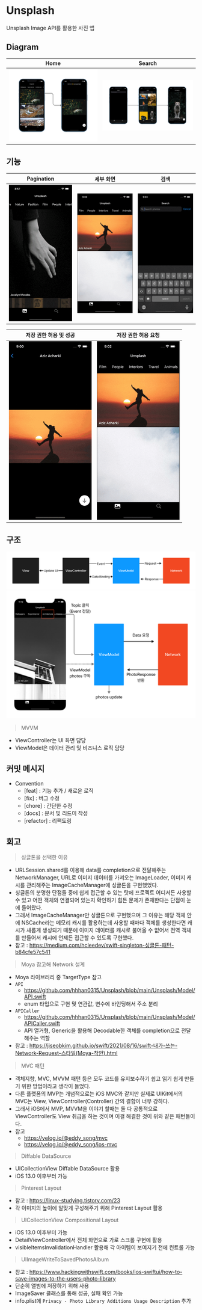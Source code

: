 # Unsplash
Unsplash Image API를 활용한 사진 앱

## Diagram
|Home|Search|
|--|--|
|<img src="https://github.com/hhhan0315/Unsplash/blob/main/screenshot/diagram1.jpg">|<img src="https://github.com/hhhan0315/Unsplash/blob/main/screenshot/diagram2.jpg">|

## 기능
|Pagination|세부 화면|검색|
|--|--|--|
|<img src="https://github.com/hhhan0315/Unsplash/blob/main/screenshot/pagination.gif" width="220">|<img src="https://github.com/hhhan0315/Unsplash/blob/main/screenshot/detail.gif" width="220">|<img src="https://github.com/hhhan0315/Unsplash/blob/main/screenshot/search.gif" width="220">|

|저장 권한 허용 및 성공|저장 권한 허용 요청|
|--|--|
|<img src="https://github.com/hhhan0315/Unsplash/blob/main/screenshot/save.gif" width="220">|<img src="https://github.com/hhhan0315/Unsplash/blob/main/screenshot/save_failure.gif" width="220">|

## 구조
<img src="https://github.com/hhhan0315/Unsplash/blob/main/screenshot/architecture1.png">
<img src="https://github.com/hhhan0315/Unsplash/blob/main/screenshot/architecture2.png">

> MVVM
- ViewController는 UI 화면 담당
- ViewModel은 데이터 관리 및 비즈니스 로직 담당

## 커밋 메시지
- Convention
  - [feat] : 기능 추가 / 새로운 로직
  - [fix] : 버그 수정
  - [chore] : 간단한 수정
  - [docs] : 문서 및 리드미 작성
  - [refactor] : 리팩토링

## 회고
> 싱글톤을 선택한 이유
- URLSession.shared를 이용해 data를 completion으로 전달해주는 NetworkManager, URL로 이미지 데이터를 가져오는 ImageLoader, 이미지 캐시를 관리해주는 ImageCacheManager에 싱글톤을 구현했었다.
- 싱글톤의 분명한 단점들 중에 쉽게 접근할 수 있는 탓에 프로젝트 어디서든 사용할 수 있고 어떤 객체와 연결되어 있는지 확인하기 힘든 문제가 존재한다는 단점이 눈에 들어왔다.
- 그래서 ImageCacheManager만 싱글톤으로 구현했으며 그 이유는 해당 객체 안에 NSCache라는 메모리 캐시를 활용하는데 사용할 때마다 객체를 생성한다면 캐시가 새롭게 생성되기 때문에 이미지 데이터를 캐시로 불어올 수 없어서 전역 객체를 만들어서 캐시에 언제든 접근할 수 있도록 구현했다.
- 참고 : https://medium.com/hcleedev/swift-singleton-싱글톤-패턴-b84cfe57c541

> Moya 참고해 Network 설계
- Moya 라이브러리 중 TargetType 참고
- `API`
  - https://github.com/hhhan0315/Unsplash/blob/main/Unsplash/Model/API.swift
  - enum 타입으로 구현 및 연관값, 변수에 바인딩해서 주소 분리
- `APICaller`
  - https://github.com/hhhan0315/Unsplash/blob/main/Unsplash/Model/APICaller.swift
  - API 열거형, Generic을 활용해 Decodable한 객체를 completion으로 전달해주는 역할
- 참고 : https://jiseobkim.github.io/swift/2021/08/16/swift-내가-쓰는-Network-Request-스타일(Moya-착안).html

> MVC 패턴
- 객체지향, MVC, MVVM 패턴 등은 모두 코드를 유지보수하기 쉽고 읽기 쉽게 만들기 위한 방법이라고 생각이 들었다.
- 다른 플랫폼의 MVP는 개념적으로는 iOS MVC와 같지만 실제로 UIKit에서의 MVC는 View, ViewController(Controller) 간의 결합이 너무 강하다.
- 그래서 iOS에서 MVP, MVVM을 이야기 할때는 둘 다 공통적으로 ViewController도 View 취급을 하는 것이며 이걸 해결한 것이 위와 같은 패턴들이다.
- 참고
  - https://velog.io/@eddy_song/mvc
  - https://velog.io/@eddy_song/ios-mvc

> Diffable DataSource
- UICollectionView Diffable DataSource 활용
- iOS 13.0 이후부터 가능

> Pinterest Layout
- 참고 : https://linux-studying.tistory.com/23
- 각 이미지의 높이에 알맞게 구성해주기 위해 Pinterest Layout 활용

> UICollectionView Compositional Layout
- iOS 13.0 이후부터 가능
- DetailViewController에서 전체 화면으로 가로 스크롤 구현에 활용
- visibleItemsInvalidationHandler 활용해 각 아이템이 보여지기 전에 컨트롤 가능

> UIImageWriteToSavedPhotosAlbum
- 참고 : https://www.hackingwithswift.com/books/ios-swiftui/how-to-save-images-to-the-users-photo-library
- 단순히 앨범에 저장하기 위해 사용
- ImageSaver 클래스를 통해 성공, 실패 확인 가능
- info.plist에 `Privacy - Photo Library Additions Usage Description` 추가
